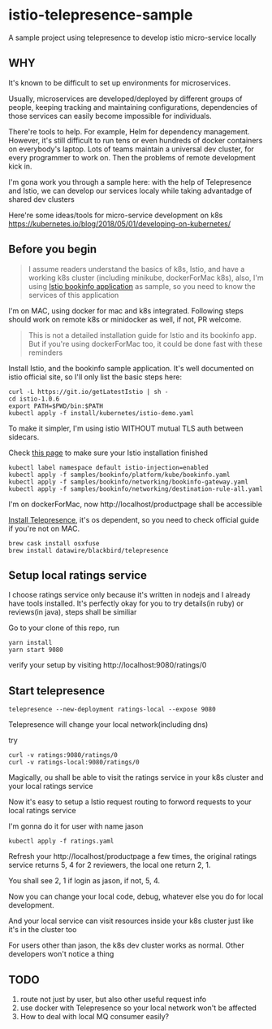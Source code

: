# istio-telepresence-sample
A sample project using telepresence to develop istio micro-service locally

## WHY
It's known to be difficult to set up environments for microservices.

Usually, microservices are developed/deployed by different groups of people, keeping tracking and maintaining configurations, dependencies of those services can easily become impossible for individuals.

There're tools to help. For example, Helm for dependency management. However, it's still difficult to run tens or even hundreds of docker containers on everybody's laptop. Lots of teams maintain a universal dev cluster, for every programmer to work on. Then the problems of remote development kick in.

I'm gona work you through a sample here: with the help of Telepresence and Istio, we can develop our services localy while taking advantadge of shared dev clusters

Here're some ideas/tools for micro-service development on k8s https://kubernetes.io/blog/2018/05/01/developing-on-kubernetes/

## Before you begin
>I assume readers understand the basics of k8s, Istio, and have a working k8s cluster (including minikube, dockerForMac k8s), also, I'm using [Istio bookinfo application](https://istio.io/docs/examples/bookinfo/) as sample, so you need to know the services of this application

I'm on MAC, using docker for mac and k8s integrated. Following steps should work on remote k8s or minidocker as well, if not, PR welcome.

>This is not a detailed installation guide for Istio and its bookinfo app. But if you're using dockerForMac too, it could be done fast with these reminders

Install Istio, and the bookinfo sample application. It's well documented on istio official site, so I'll only list the basic steps here:
```
curl -L https://git.io/getLatestIstio | sh -
cd istio-1.0.6 
export PATH=$PWD/bin:$PATH
kubectl apply -f install/kubernetes/istio-demo.yaml
```
To make it simpler, I'm using istio WITHOUT mutual TLS auth between sidecars.

Check [this page](https://istio.io/docs/setup/kubernetes/quick-start/) to make sure your Istio installation finished


```
kubectl label namespace default istio-injection=enabled
kubectl apply -f samples/bookinfo/platform/kube/bookinfo.yaml
kubectl apply -f samples/bookinfo/networking/bookinfo-gateway.yaml
kubectl apply -f samples/bookinfo/networking/destination-rule-all.yaml
```
I'm on dockerForMac, now http://localhost/productpage shall be accessible

[Install Telepresence](https://www.telepresence.io/reference/install), it's os dependent, so you need to check official guide if you're not on MAC.
```
brew cask install osxfuse
brew install datawire/blackbird/telepresence
```

## Setup local ratings service
I choose ratings service only because it's written in nodejs and I already have tools installed. It's perfectly okay for you to try details(in ruby) or reviews(in java), steps shall be similiar

Go to your clone of this repo, run
```
yarn install
yarn start 9080
```

verify your setup by visiting http://localhost:9080/ratings/0

## Start telepresence
```
telepresence --new-deployment ratings-local --expose 9080
```
Telepresence will change your local network(including dns)

try
```
curl -v ratings:9080/ratings/0
curl -v ratings-local:9080/ratings/0
```
Magically, ou shall be able to visit the ratings service in your k8s cluster and your local ratings service

Now it's easy to setup a Istio request routing to forword requests to your local ratings service

I'm gonna do it for user with name jason
```
kubectl apply -f ratings.yaml
```

Refresh your http://localhost/productpage a few times, the original ratings service returns 5, 4 for 2 reviewers, the local one return 2, 1.

You shall see 2, 1 if login as jason, if not, 5, 4.

Now you can change your local code, debug, whatever else you do for local development.

And your local service can visit resources inside your k8s cluster just like it's in the cluster too

For users other than jason, the k8s dev cluster works as normal. Other developers won't notice a thing

## TODO
1. route not just by user, but also other useful request info
2. use docker with Telepresence so your local network won't be affected
3. How to deal with local MQ consumer easily?
